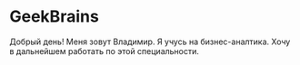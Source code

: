 # GeekBrains 
 Добрый день! Меня зовут Владимир. Я учусь на бизнес-аналтика. Хочу в дальнейшем работать по этой специальности.

